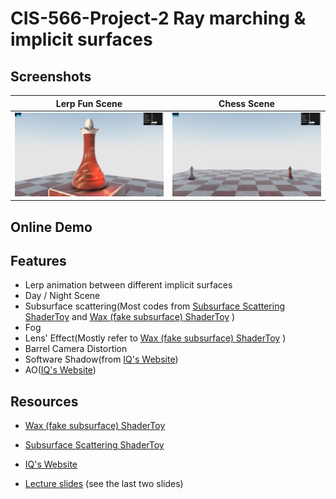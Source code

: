 # CIS-566-Project-2 Ray marching & implicit surfaces

## Screenshots

Lerp Fun Scene | Chess Scene
-------------- | --------------
![](./img/0.jpg) | ![](./img/1.jpg)


## Online Demo


## Features
- Lerp animation between different implicit surfaces
- Day / Night Scene
- Subsurface scattering(Most codes from [Subsurface Scattering ShaderToy](https://www.shadertoy.com/view/4dsGRl) and [Wax (fake subsurface) ShaderToy](https://www.shadertoy.com/view/lslXRj) )
- Fog
- Lens' Effect(Mostly refer to [Wax (fake subsurface) ShaderToy](https://www.shadertoy.com/view/lslXRj) )
- Barrel Camera Distortion
- Software Shadow(from [IQ's Website](http://www.iquilezles.org/www/index.htm))
- AO([IQ's Website](http://www.iquilezles.org/www/index.htm))

## Resources
- [Wax (fake subsurface) ShaderToy](https://www.shadertoy.com/view/lslXRj)

- [Subsurface Scattering ShaderToy](https://www.shadertoy.com/view/4dsGRl)

- [IQ's Website](http://www.iquilezles.org/www/index.htm)

- [Lecture slides](https://docs.google.com/presentation/d/1W5KWvkT1tscRG8x5tSfKXBRx9EGTZ-jVsOhIlfhJQLQ/edit?usp=sharing) (see the last two slides)
